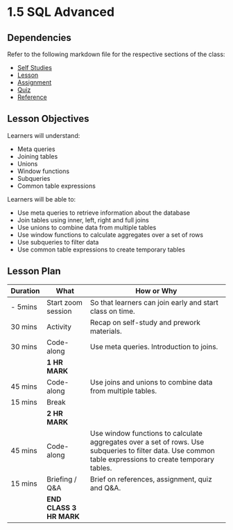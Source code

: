 # 1.5 SQL Advanced

## Dependencies

Refer to the following markdown file for the respective sections of the class:

- [Self Studies](./studies.md)
- [Lesson](./lesson.md)
- [Assignment](./assignment.md)
- [Quiz](./quiz.md)
- [Reference](./reference.md)

## Lesson Objectives

Learners will understand:

- Meta queries
- Joining tables
- Unions
- Window functions
- Subqueries
- Common table expressions

Learners will be able to:

- Use meta queries to retrieve information about the database
- Join tables using inner, left, right and full joins
- Use unions to combine data from multiple tables
- Use window functions to calculate aggregates over a set of rows
- Use subqueries to filter data
- Use common table expressions to create temporary tables

## Lesson Plan

| Duration | What                    | How or Why                                                                                                                                               |
| -------- | ----------------------- | -------------------------------------------------------------------------------------------------------------------------------------------------------- |
| - 5mins  | Start zoom session      | So that learners can join early and start class on time.                                                                                                 |
| 30 mins  | Activity                | Recap on self-study and prework materials.                                                                                                               |
| 30 mins  | Code-along              | Use meta queries. Introduction to joins.                                                                                                                 |
|          | **1 HR MARK**           |
| 45 mins  | Code-along              | Use joins and unions to combine data from multiple tables.                                                                                               |
| 15 mins  | Break                   |                                                                                                                                                          |
|          | **2 HR MARK**           |
| 45 mins  | Code-along              | Use window functions to calculate aggregates over a set of rows. Use subqueries to filter data. Use common table expressions to create temporary tables. |
| 15 mins  | Briefing / Q&A          | Brief on references, assignment, quiz and Q&A.                                                                                                           |
|          | **END CLASS 3 HR MARK** |
